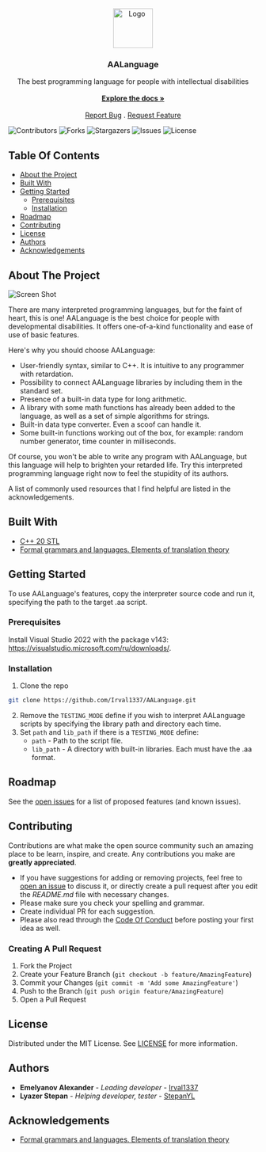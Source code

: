 <br/>
<p align="center">
  <a href="https://github.com/Irval1337/AALanguage">
    <img src="https://i.ibb.co/qxj6LjS/o2p5rr-Qap-Uo.jpg" alt="Logo" width="80" height="80">
  </a>

  <h3 align="center">AALanguage</h3>

  <p align="center">
    The best programming language for people with intellectual disabilities
    <br/>
    <br/>
    <a href="https://irval1337.github.io/AALanguage/"><strong>Explore the docs »</strong></a>
    <br/>
    <br/>
    <a href="https://github.com/Irval1337/AALanguage/issues">Report Bug</a>
    .
    <a href="https://github.com/Irval1337/AALanguage/issues">Request Feature</a>
  </p>
</p>

![Contributors](https://img.shields.io/github/contributors/Irval1337/AALanguage?color=dark-green) ![Forks](https://img.shields.io/github/forks/Irval1337/AALanguage?style=social) ![Stargazers](https://img.shields.io/github/stars/Irval1337/AALanguage?style=social) ![Issues](https://img.shields.io/github/issues/Irval1337/AALanguage) ![License](https://img.shields.io/github/license/Irval1337/AALanguage) 

## Table Of Contents

* [About the Project](#about-the-project)
* [Built With](#built-with)
* [Getting Started](#getting-started)
  * [Prerequisites](#prerequisites)
  * [Installation](#installation)
* [Roadmap](#roadmap)
* [Contributing](#contributing)
* [License](#license)
* [Authors](#authors)
* [Acknowledgements](#acknowledgements)

## About The Project

![Screen Shot](https://i.ibb.co/mv86vVN/Screenshot-2.png)

There are many interpreted programming languages, but for the faint of heart, this is one! AALanguage is the best choice for people with developmental disabilities. It offers one-of-a-kind functionality and ease of use of basic features.

Here's why you should choose AALanguage:

* User-friendly syntax, similar to C++. It is intuitive to any programmer with retardation.
* Possibility to connect AALanguage libraries by including them in the standard set.
* Presence of a built-in data type for long arithmetic.
* A library with some math functions has already been added to the language, as well as a set of simple algorithms for strings.
* Built-in data type converter. Even a scoof can handle it.
* Some built-in functions working out of the box, for example: random number generator, time counter in milliseconds.

Of course, you won't be able to write any program with AALanguage, but this language will help to brighten your retarded life. Try this interpreted programming language right now to feel the stupidity of its authors.

A list of commonly used resources that I find helpful are listed in the acknowledgements.

## Built With

* [С++ 20 STL](https://en.cppreference.com/w/cpp/)
* [Formal grammars and languages. Elements of translation theory](https://al.cs.msu.ru/files/formal.languages.translation.theory.pdf)

## Getting Started

To use AALanguage's features, copy the interpreter source code and run it, specifying the path to the target .aa script.

### Prerequisites

Install Visual Studio 2022 with the package v143: https://visualstudio.microsoft.com/ru/downloads/.

### Installation

1. Clone the repo
```sh
git clone https://github.com/Irval1337/AALanguage.git
```
2. Remove the `TESTING_MODE` define if you wish to interpret AALanguage scripts by specifying the library path and directory each time.
3. Set `path` and `lib_path` if there is a `TESTING_MODE` define:
   * `path` - Path to the script file.
   * `lib_path` - A directory with built-in libraries. Each must have the .aa format.

## Roadmap

See the [open issues](https://github.com/Irval1337/AALanguage/issues) for a list of proposed features (and known issues).

## Contributing

Contributions are what make the open source community such an amazing place to be learn, inspire, and create. Any contributions you make are **greatly appreciated**.
* If you have suggestions for adding or removing projects, feel free to [open an issue](https://github.com/Irval1337/AALanguage/issues/new) to discuss it, or directly create a pull request after you edit the *README.md* file with necessary changes.
* Please make sure you check your spelling and grammar.
* Create individual PR for each suggestion.
* Please also read through the [Code Of Conduct](https://github.com/Irval1337/AALanguage/blob/main/CODE_OF_CONDUCT.md) before posting your first idea as well.

### Creating A Pull Request

1. Fork the Project
2. Create your Feature Branch (`git checkout -b feature/AmazingFeature`)
3. Commit your Changes (`git commit -m 'Add some AmazingFeature'`)
4. Push to the Branch (`git push origin feature/AmazingFeature`)
5. Open a Pull Request

## License

Distributed under the MIT License. See [LICENSE](https://github.com/Irval1337/AALanguage/blob/main/LICENSE.md) for more information.

## Authors

* **Emelyanov Alexander** - *Leading developer* - [Irval1337](https://github.com/Irval1337)
* **Lyazer Stepan** - *Helping developer, tester* - [StepanYL](https://github.com/StepanYL)

## Acknowledgements

* [Formal grammars and languages. Elements of translation theory](https://al.cs.msu.ru/files/formal.languages.translation.theory.pdf)
